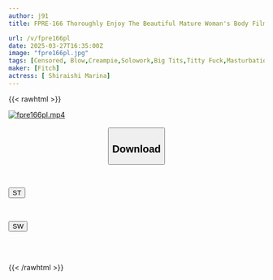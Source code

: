 ```yaml
---
author: j91
title: FPRE-166 Thoroughly Enjoy The Beautiful Mature Woman's Body Filmed With 4K Equipment! Close-up Masturbation Support With Erotic Costume And Big Breasts At The Extreme Angle. Scolded And Dirty Talk Special! Marina Shiraishi

url: /v/fpre166pl
date: 2025-03-27T16:35:00Z
image: "fpre166pl.jpg"
tags: [Censored, Blow,Creampie,Solowork,Big Tits,Titty Fuck,Masturbation Support	]
maker: [Fitch]
actress: [ Shiraishi Marina]
---
```



{{< rawhtml >}}

<div class="video" data-videoid="vKO6O6pxlah4mVx">
    <a href="javascript:;">
        <img src="/v/fpre166pl/fpre166pl.jpg" width="WIDTH" height="HEIGHT" alt="fpre166pl.mp4" loading="lazy">
    </a>
</div>

<script type="text/javascript" src="https://j91.asia/asset/on-demand-st.js"></script>

<br>
  <link rel="stylesheet" href="https://j91.asia/asset/bs5.css">
  
  <center>
  <button class="btn btn-primary" type="button" data-bs-toggle="collapse" data-bs-target=".multi-collapse" aria-expanded="false" aria-controls="multiCollapseExample1 multiCollapseExample2"><h2>Download</h2></button></center>
</p>
<div class="row">
  <div class="col">
    <div class="collapse multi-collapse" id="multiCollapseExample1">
      <div class="card card-body">
	      	      <br>
<div class="buttons">  
<p><a href="/v/fpre166pl/st.html" target="_blank"><button class="btn-hover color-3"><i class="fa fa-download"></i> ST</button></a></p></div>
    </div>
  </div>
</div>
  <div class="col">
    <div class="collapse multi-collapse" id="multiCollapseExample2">
      <div class="card card-body">
	      <br>
<div class="buttons">
<p><a href="/v/fpre166pl/sw.html" target="_blank"><button class="btn-hover color-2"><i class="fa fa-download"></i> SW</button></a></p></div>
<br><br>
      </div>
    </div>
  </div>
</div>

{{< /rawhtml >}}
